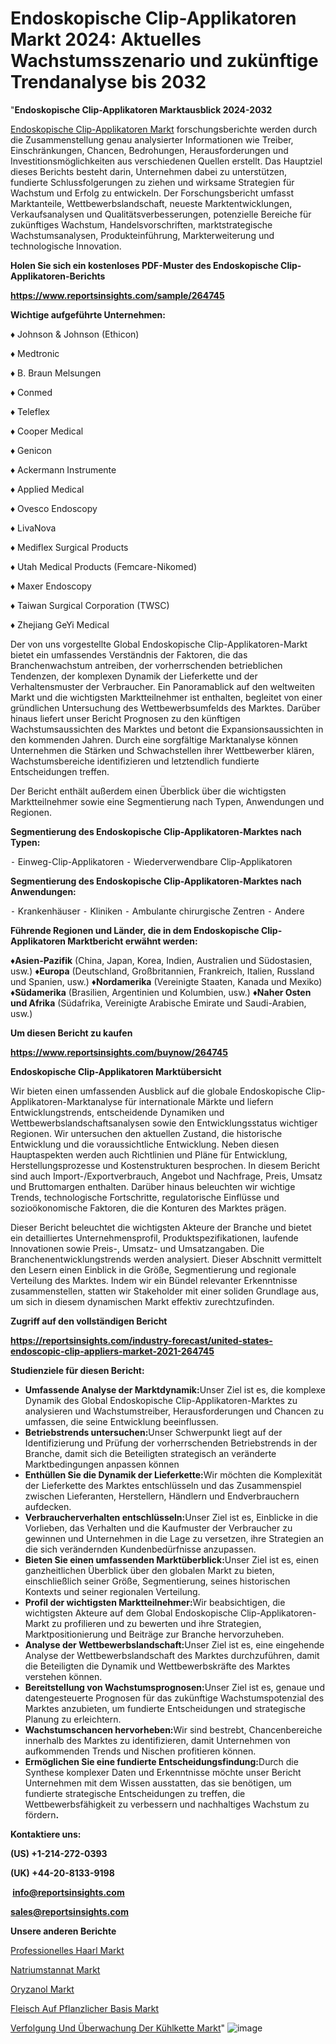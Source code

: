 # Endoskopische Clip-Applikatoren Markt 2024: Aktuelles Wachstumsszenario und zukünftige Trendanalyse bis 2032

"<strong><b>Endoskopische Clip-Applikatoren Marktausblick 2024-2032</b></strong>

<a href=https://www.reportsinsights.com/sample/264745>Endoskopische Clip-Applikatoren Markt</a> forschungsberichte werden durch die Zusammenstellung genau analysierter Informationen wie Treiber, Einschränkungen, Chancen, Bedrohungen, Herausforderungen und Investitionsmöglichkeiten aus verschiedenen Quellen erstellt. Das Hauptziel dieses Berichts besteht darin, Unternehmen dabei zu unterstützen, fundierte Schlussfolgerungen zu ziehen und wirksame Strategien für Wachstum und Erfolg zu entwickeln. Der Forschungsbericht umfasst Marktanteile, Wettbewerbslandschaft, neueste Marktentwicklungen, Verkaufsanalysen und Qualitätsverbesserungen, potenzielle Bereiche für zukünftiges Wachstum, Handelsvorschriften, marktstrategische Wachstumsanalysen, Produkteinführung, Markterweiterung und technologische Innovation.

<strong><b>Holen Sie sich ein kostenloses PDF-Muster des Endoskopische Clip-Applikatoren-Berichts</b></strong>

<a href=https://www.reportsinsights.com/sample/264745><strong><u>https://www.reportsinsights.com/sample/264745</u></strong></a>

<strong>Wichtige aufgeführte Unternehmen:</strong>

♦ Johnson & Johnson (Ethicon)

♦ Medtronic

♦ B. Braun Melsungen

♦ Conmed

♦ Teleflex

♦ Cooper Medical

♦ Genicon

♦ Ackermann Instrumente

♦ Applied Medical

♦ Ovesco Endoscopy

♦ LivaNova

♦ Mediflex Surgical Products

♦ Utah Medical Products (Femcare-Nikomed)

♦ Maxer Endoscopy

♦ Taiwan Surgical Corporation (TWSC)

♦ Zhejiang GeYi Medical

Der von uns vorgestellte Global Endoskopische Clip-Applikatoren-Markt bietet ein umfassendes Verständnis der Faktoren, die das Branchenwachstum antreiben, der vorherrschenden betrieblichen Tendenzen, der komplexen Dynamik der Lieferkette und der Verhaltensmuster der Verbraucher. Ein Panoramablick auf den weltweiten Markt und die wichtigsten Marktteilnehmer ist enthalten, begleitet von einer gründlichen Untersuchung des Wettbewerbsumfelds des Marktes. Darüber hinaus liefert unser Bericht Prognosen zu den künftigen Wachstumsaussichten des Marktes und betont die Expansionsaussichten in den kommenden Jahren. Durch eine sorgfältige Marktanalyse können Unternehmen die Stärken und Schwachstellen ihrer Wettbewerber klären, Wachstumsbereiche identifizieren und letztendlich fundierte Entscheidungen treffen.

Der Bericht enthält außerdem einen Überblick über die wichtigsten Marktteilnehmer sowie eine Segmentierung nach Typen, Anwendungen und Regionen.

<strong>Segmentierung des Endoskopische Clip-Applikatoren-Marktes nach Typen:</strong>

⁃ Einweg-Clip-Applikatoren
⁃ Wiederverwendbare Clip-Applikatoren

<strong>Segmentierung des Endoskopische Clip-Applikatoren-Marktes nach Anwendungen:</strong>

⁃ Krankenhäuser
⁃ Kliniken
⁃ Ambulante chirurgische Zentren
⁃ Andere

<strong><b>Führende Regionen und Länder, die in dem Endoskopische Clip-Applikatoren Marktbericht erwähnt werden:</b></strong>

<strong><b>♦Asien-Pazifik</b></strong> (China, Japan, Korea, Indien, Australien und Südostasien, usw.)
<strong><b>♦Europa</b></strong> (Deutschland, Großbritannien, Frankreich, Italien, Russland und Spanien, usw.)
♦<strong><b>Nordamerika</b></strong> (Vereinigte Staaten, Kanada und Mexiko)
<strong><b>♦Südamerika</b></strong> (Brasilien, Argentinien und Kolumbien, usw.)
<strong><b>♦Naher Osten und Afrika</b></strong> (Südafrika, Vereinigte Arabische Emirate und Saudi-Arabien, usw.)

<strong>Um diesen Bericht zu kaufen</strong>

<a href=https://www.reportsinsights.com/buynow/264745><strong><u>https://www.reportsinsights.com/buynow/264745</u></strong></a>

<strong>Endoskopische Clip-Applikatoren Marktübersicht</strong>

Wir bieten einen umfassenden Ausblick auf die globale Endoskopische Clip-Applikatoren-Marktanalyse für internationale Märkte und liefern Entwicklungstrends, entscheidende Dynamiken und Wettbewerbslandschaftsanalysen sowie den Entwicklungsstatus wichtiger Regionen. Wir untersuchen den aktuellen Zustand, die historische Entwicklung und die voraussichtliche Entwicklung. Neben diesen Hauptaspekten werden auch Richtlinien und Pläne für Entwicklung, Herstellungsprozesse und Kostenstrukturen besprochen. In diesem Bericht sind auch Import-/Exportverbrauch, Angebot und Nachfrage, Preis, Umsatz und Bruttomargen enthalten. Darüber hinaus beleuchten wir wichtige Trends, technologische Fortschritte, regulatorische Einflüsse und sozioökonomische Faktoren, die die Konturen des Marktes prägen.

Dieser Bericht beleuchtet die wichtigsten Akteure der Branche und bietet ein detailliertes Unternehmensprofil, Produktspezifikationen, laufende Innovationen sowie Preis-, Umsatz- und Umsatzangaben. Die Branchenentwicklungstrends werden analysiert. Dieser Abschnitt vermittelt den Lesern einen Einblick in die Größe, Segmentierung und regionale Verteilung des Marktes. Indem wir ein Bündel relevanter Erkenntnisse zusammenstellen, statten wir Stakeholder mit einer soliden Grundlage aus, um sich in diesem dynamischen Markt effektiv zurechtzufinden.

<strong>Zugriff auf den vollständigen Bericht</strong>

<a href=https://reportsinsights.com/industry-forecast/united-states-endoscopic-clip-appliers-market-2021-264745><strong>https://reportsinsights.com/industry-forecast/united-states-endoscopic-clip-appliers-market-2021-264745</strong></a>

<strong>Studienziele für diesen Bericht:</strong>
<ul>
  <li><strong>Umfassende Analyse der Marktdynamik:</strong>Unser Ziel ist es, die komplexe Dynamik des Global Endoskopische Clip-Applikatoren-Marktes zu analysieren und Wachstumstreiber, Herausforderungen und Chancen zu umfassen, die seine Entwicklung beeinflussen.</li>
  <li><strong>Betriebstrends untersuchen:</strong>Unser Schwerpunkt liegt auf der Identifizierung und Prüfung der vorherrschenden Betriebstrends in der Branche, damit sich die Beteiligten strategisch an veränderte Marktbedingungen anpassen können</li>
  <li><strong>Enthüllen Sie die Dynamik der Lieferkette:</strong>Wir möchten die Komplexität der Lieferkette des Marktes entschlüsseln und das Zusammenspiel zwischen Lieferanten, Herstellern, Händlern und Endverbrauchern aufdecken.</li>
  <li><strong>Verbraucherverhalten entschlüsseln:</strong>Unser Ziel ist es, Einblicke in die Vorlieben, das Verhalten und die Kaufmuster der Verbraucher zu gewinnen und Unternehmen in die Lage zu versetzen, ihre Strategien an die sich verändernden Kundenbedürfnisse anzupassen.</li>
  <li><strong>Bieten Sie einen umfassenden Marktüberblick:</strong>Unser Ziel ist es, einen ganzheitlichen Überblick über den globalen Markt zu bieten, einschließlich seiner Größe, Segmentierung, seines historischen Kontexts und seiner regionalen Verteilung.</li>
  <li><strong>Profil der wichtigsten Marktteilnehmer:</strong>Wir beabsichtigen, die wichtigsten Akteure auf dem Global Endoskopische Clip-Applikatoren-Markt zu profilieren und zu bewerten und ihre Strategien, Marktpositionierung und Beiträge zur Branche hervorzuheben.</li>
  <li><strong>Analyse der Wettbewerbslandschaft:</strong>Unser Ziel ist es, eine eingehende Analyse der Wettbewerbslandschaft des Marktes durchzuführen, damit die Beteiligten die Dynamik und Wettbewerbskräfte des Marktes verstehen können.</li>
  <li><strong>Bereitstellung von Wachstumsprognosen:</strong>Unser Ziel ist es, genaue und datengesteuerte Prognosen für das zukünftige Wachstumspotenzial des Marktes anzubieten, um fundierte Entscheidungen und strategische Planung zu erleichtern.</li>
  <li><strong>Wachstumschancen hervorheben:</strong>Wir sind bestrebt, Chancenbereiche innerhalb des Marktes zu identifizieren, damit Unternehmen von aufkommenden Trends und Nischen profitieren können.</li>
  <li><strong>Ermöglichen Sie eine fundierte Entscheidungsfindung:</strong>Durch die Synthese komplexer Daten und Erkenntnisse möchte unser Bericht Unternehmen mit dem Wissen ausstatten, das sie benötigen, um fundierte strategische Entscheidungen zu treffen, die Wettbewerbsfähigkeit zu verbessern und nachhaltiges Wachstum zu fördern<strong>.</strong></li>
</ul>
<strong>Kontaktiere uns:</strong>

<strong>(US) +1-214-272-0393</strong>

<strong>(UK) +44-20-8133-9198</strong>

<strong> </strong><a href=info@reportsinsights.com><strong><u>info@reportsinsights.com</u></strong></a>

<a href=sales@reportsinsights.com><strong><u>sales@reportsinsights.com</u></strong></a>

<strong>Unsere anderen Berichte</strong>

<a href=https://de.linkedin.com/pulse/professionelles-haar%C3%B6l-markt-die-wettbewerbssituation-p3yif/>Professionelles Haarl Markt</a>

<a href=https://de.linkedin.com/pulse/natriumstannat-markt-2024-kontinuierliche-e9ndf/>Natriumstannat Markt</a>

<a href=https://de.linkedin.com/pulse/oryzanol-markt-gesch%C3%A4ftslage-gr%C3%B6%C3%9Fe-swot-analyse/>Oryzanol Markt</a>

<a href=https://de.linkedin.com/pulse/fleisch-auf-pflanzlicher-basis-markt-2024/>Fleisch Auf Pflanzlicher Basis Markt</a>

<a href=https://de.linkedin.com/pulse/verfolgung-und-überwachung-der-kühlkette-markt-2023-os2ec/>Verfolgung Und Überwachung Der Kühlkette Markt</a>"
![image](https://github.com/Jaayaachit/RItrends/assets/158452289/fa70068c-2490-4040-bd23-b9157a02a109)
